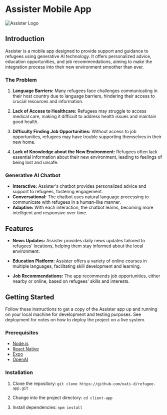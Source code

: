 # Assister Mobile App

![Assister Logo](link-to-your-logo.png)

## Introduction

Assister is a mobile app designed to provide support and guidance to refugees using generative AI technology. It offers personalized advice, education opportunities, and job recommendations, aiming to make the integration process into their new environment smoother than ever.

### The Problem

1. **Language Barriers:** Many refugees face challenges communicating in their host country due to language barriers, hindering their access to crucial resources and information.

2. **Lack of Access to Healthcare:** Refugees may struggle to access medical care, making it difficult to address health issues and maintain good health.

3. **Difficulty Finding Job Opportunities:** Without access to job opportunities, refugees may have trouble supporting themselves in their new home.

4. **Lack of Knowledge about the New Environment:** Refugees often lack essential information about their new environment, leading to feelings of being lost and unsafe.

### Generative AI Chatbot

- **Interactive:** Assister's chatbot provides personalized advice and support to refugees, fostering engagement.
- **Conversational:** The chatbot uses natural language processing to communicate with refugees in a human-like manner.
- **Adaptive:** With each interaction, the chatbot learns, becoming more intelligent and responsive over time.

## Features

- **News Updates:** Assister provides daily news updates tailored to refugees' locations, helping them stay informed about the local environment.

- **Education Platform:** Assister offers a variety of online courses in multiple languages, facilitating skill development and learning.

- **Job Recommendations:** The app recommends job opportunities, either nearby or online, based on refugees' skills and interests.

## Getting Started

Follow these instructions to get a copy of the Assister app up and running on your local machine for development and testing purposes. See deployment for notes on how to deploy the project on a live system.

### Prerequisites

- [Node.js](https://nodejs.org/en/)
- [React Native](https://reactnative.dev/)
- [Expo](https://expo.dev/)
- [OpenAI](https://platform.openai.com/docs/introduction)

### Installation

1. Clone the repository: `git clone https://github.com/nati-d/refugee-app.git`

3. Change into the project directory: `cd client-app`

4. Install dependencies: `npm install`






